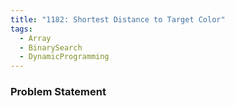 ```yaml
---
title: "1182: Shortest Distance to Target Color"
tags:
  - Array
  - BinarySearch
  - DynamicProgramming
---
```

### Problem Statement

